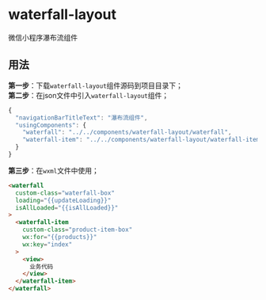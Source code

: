 # waterfall-layout
微信小程序瀑布流组件

## 用法
**第一步**：下载`waterfall-layout`组件源码到项目目录下；  
**第二步**：在json文件中引入`waterfall-layout`组件；

```javascript
{
  "navigationBarTitleText": "瀑布流组件",
  "usingComponents": {
    "waterfall": "../../components/waterfall-layout/waterfall",
    "waterfall-item": "../../components/waterfall-layout/waterfall-item"
  }
}
```
**第三步**：在`wxml`文件中使用；
```html
<waterfall
  custom-class="waterfall-box"
  loading="{{updateLoading}}"
  isAllLoaded="{{isAllLoaded}}"
>
  <waterfall-item 
    custom-class="product-item-box"
    wx:for="{{products}}" 
    wx:key="index"
  >
    <view>
      业务代码
    </view>
  </waterfall-item>
</waterfall>
```

